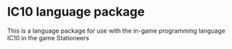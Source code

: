 # IC10 language package

This is a language package for use with the in-game programming language
 IC10 in the game Stationeers
